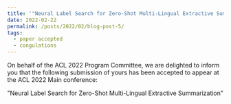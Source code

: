 ```yaml
---
title: '"Neural Label Search for Zero-Shot Multi-Lingual Extractive Summarization" has been accepted to appear at the ACL 2022 Main conference'
date: 2022-02-22
permalink: /posts/2022/02/blog-post-5/
tags:
  - paper accepted
  - congulations
---
```


On behalf of the ACL 2022 Program Committee, we are delighted to inform you that the following submission of yours has been accepted to appear at the ACL 2022 Main conference:

"Neural Label Search for Zero-Shot Multi-Lingual Extractive Summarization"